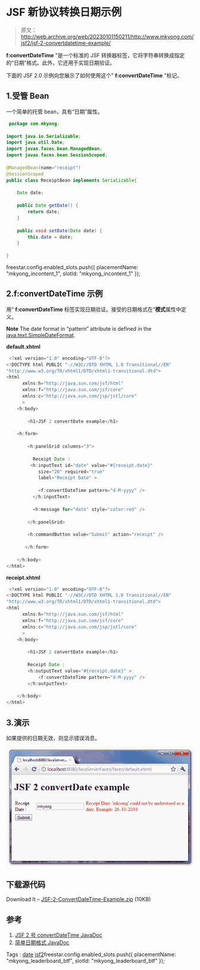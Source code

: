 # JSF 新协议转换日期示例

> 原文：<http://web.archive.org/web/20230101150211/http://www.mkyong.com/jsf2/jsf-2-convertdatetime-example/>

**f:convertDateTime** "是一个标准的 JSF 转换器标签，它将字符串转换成指定的“日期”格式。此外，它还用于实现日期验证。

下面的 JSF 2.0 示例向您展示了如何使用这个" **f:convertDateTime** "标记。

## 1.受管 Bean

一个简单的托管 bean，具有“日期”属性。

```java
 package com.mkyong;

import java.io.Serializable;
import java.util.Date;
import javax.faces.bean.ManagedBean;
import javax.faces.bean.SessionScoped;

@ManagedBean(name="receipt")
@SessionScoped
public class ReceiptBean implements Serializable{

	Date date;

	public Date getDate() {
		return date;
	}

	public void setDate(Date date) {
		this.date = date;
	}

} 
```

freestar.config.enabled_slots.push({ placementName: "mkyong_incontent_1", slotId: "mkyong_incontent_1" });

## 2.f:convertDateTime 示例

用“ **f:convertDateTime** 标签实现日期验证。接受的日期格式在“**模式**属性中定义。

**Note**
The date format in “pattern” attribute is defined in the [java.text.SimpleDateFormat](http://web.archive.org/web/20210220021019/https://download.oracle.com/javase/1.5.0/docs/api/java/text/SimpleDateFormat.html).

**default.xhtml**

```java
 <?xml version="1.0" encoding="UTF-8"?>
<!DOCTYPE html PUBLIC "-//W3C//DTD XHTML 1.0 Transitional//EN" 
"http://www.w3.org/TR/xhtml1/DTD/xhtml1-transitional.dtd">
<html    
      xmlns:h="http://java.sun.com/jsf/html"
      xmlns:f="http://java.sun.com/jsf/core"
      xmlns:c="http://java.sun.com/jsp/jstl/core"
      >
    <h:body>

    	<h1>JSF 2 convertDate example</h1>

	<h:form>

		<h:panelGrid columns="3">

		  Receipt Date : 
		 <h:inputText id="date" value="#{receipt.date}" 
			size="20" required="true"
			label="Receipt Date" >

			<f:convertDateTime pattern="d-M-yyyy" />
		  </h:inputText>

		  <h:message for="date" style="color:red" />

		</h:panelGrid>

		<h:commandButton value="Submit" action="receipt" />

	   </h:form>

    </h:body>
</html> 
```

**receipt.xhtml**

```java
 <?xml version="1.0" encoding="UTF-8"?>
<!DOCTYPE html PUBLIC "-//W3C//DTD XHTML 1.0 Transitional//EN" 
"http://www.w3.org/TR/xhtml1/DTD/xhtml1-transitional.dtd">
<html    
      xmlns:h="http://java.sun.com/jsf/html"
      xmlns:f="http://java.sun.com/jsf/core"
      xmlns:c="http://java.sun.com/jsp/jstl/core"
      >
    <h:body>

    	<h1>JSF 2 convertDate example</h1>

		Receipt Date :  
		<h:outputText value="#{receipt.date}" >
			<f:convertDateTime pattern="d-M-yyyy" />
		</h:outputText>

    </h:body>
</html> 
```

## 3.演示

如果提供的日期无效，则显示错误消息。



![jsf2-ConvertDateTime-Example](img/7ef9e499477360e371f8aa4bc43dea54.png "jsf2-ConvertDateTime-Example")

## 下载源代码

Download It – [JSF-2-ConvertDateTime-Example.zip](http://web.archive.org/web/20210220021019/http://www.mkyong.com/wp-content/uploads/2010/10/JSF-2-ConvertDateTime-Example.zip) (10KB)

## 参考

1.  [JSF 2 号 convertDateTime JavaDoc](http://web.archive.org/web/20210220021019/http://javaserverfaces.java.net/nonav/docs/2.0/pdldocs/facelets/f/convertDateTime.html)
2.  [简单日期格式 JavaDoc](http://web.archive.org/web/20210220021019/https://download.oracle.com/javase/1.5.0/docs/api/java/text/SimpleDateFormat.html)

Tags : [date](http://web.archive.org/web/20210220021019/https://mkyong.com/tag/date/) [jsf2](http://web.archive.org/web/20210220021019/https://mkyong.com/tag/jsf2/)freestar.config.enabled_slots.push({ placementName: "mkyong_leaderboard_btf", slotId: "mkyong_leaderboard_btf" });<input type="hidden" id="mkyong-current-postId" value="7468">